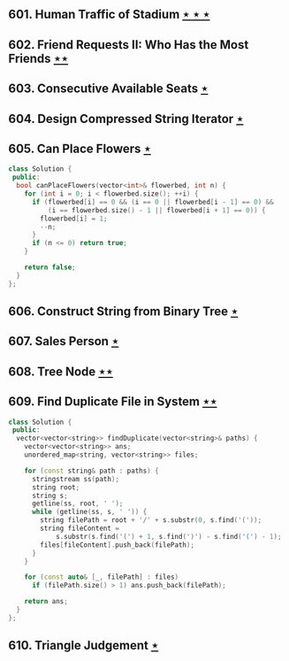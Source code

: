 ## 601. Human Traffic of Stadium [$\star\star\star$](https://leetcode.com/problems/human-traffic-of-stadium)

## 602. Friend Requests II: Who Has the Most Friends [$\star\star$](https://leetcode.com/problems/friend-requests-ii-who-has-the-most-friends)

## 603. Consecutive Available Seats [$\star$](https://leetcode.com/problems/consecutive-available-seats)

## 604. Design Compressed String Iterator [$\star$](https://leetcode.com/problems/design-compressed-string-iterator)

## 605. Can Place Flowers [$\star$](https://leetcode.com/problems/can-place-flowers)

```cpp
class Solution {
 public:
  bool canPlaceFlowers(vector<int>& flowerbed, int n) {
    for (int i = 0; i < flowerbed.size(); ++i) {
      if (flowerbed[i] == 0 && (i == 0 || flowerbed[i - 1] == 0) &&
          (i == flowerbed.size() - 1 || flowerbed[i + 1] == 0)) {
        flowerbed[i] = 1;
        --n;
      }
      if (n <= 0) return true;
    }

    return false;
  }
};
```

## 606. Construct String from Binary Tree [$\star$](https://leetcode.com/problems/construct-string-from-binary-tree)

## 607. Sales Person [$\star$](https://leetcode.com/problems/sales-person)

## 608. Tree Node [$\star\star$](https://leetcode.com/problems/tree-node)

## 609. Find Duplicate File in System [$\star\star$](https://leetcode.com/problems/find-duplicate-file-in-system)

```cpp
class Solution {
 public:
  vector<vector<string>> findDuplicate(vector<string>& paths) {
    vector<vector<string>> ans;
    unordered_map<string, vector<string>> files;

    for (const string& path : paths) {
      stringstream ss(path);
      string root;
      string s;
      getline(ss, root, ' ');
      while (getline(ss, s, ' ')) {
        string filePath = root + '/' + s.substr(0, s.find('('));
        string fileContent =
            s.substr(s.find('(') + 1, s.find(')') - s.find('(') - 1);
        files[fileContent].push_back(filePath);
      }
    }

    for (const auto& [_, filePath] : files)
      if (filePath.size() > 1) ans.push_back(filePath);

    return ans;
  }
};
```

## 610. Triangle Judgement [$\star$](https://leetcode.com/problems/triangle-judgement)
